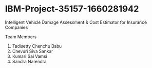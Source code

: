 # IBM-Project-35157-1660281942
Intelligent Vehicle Damage Assessment &amp; Cost Estimator for Insurance Companies

Team Members
1. Tadisetty Chenchu Babu
2. Chevuri Siva Sankar
3. Kumari Sai Vamsi
4. Sandra Narendra
